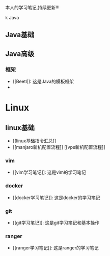本人的学习笔记,持续更新!!!

k Java
## Java基础

## Java高级
### 框架
- [[Beetl]]: 这是Java的模板框架
- 
# Linux

## linux基础
- [[linux基础指令汇总]]
- [[manjaro新机配置流程]]
 [[vps新机配置流程]]
### vim
- [[vim学习笔记]]: 这是vim的学习笔记

### docker
- [[docker学习笔记]]: 这是docker的学习笔记

### git
- [[git学习笔记]]: 这是git学习笔记和基本操作

### ranger
- [[ranger学习笔记]]: 这是ranger的学习笔记





